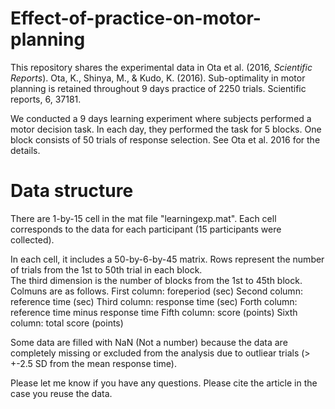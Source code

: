# Effect-of-practice-on-motor-planning
This repository shares the experimental data in Ota et al. (2016, <em>Scientific Reports</em>). 
Ota, K., Shinya, M., & Kudo, K. (2016). Sub-optimality in motor planning is retained throughout 9 days practice of 2250 trials. Scientific reports, 6, 37181.

We conducted a 9 days learning experiment where subjects performed a motor decision task. In each day, they performed the task for 5 blocks. One block consists of 50 trials of response selection. See Ota et al. 2016 for the details. 

# Data structure
There are 1-by-15 cell in the mat file "learningexp.mat".
Each cell corresponds to the data for each participant (15 participants were collected). 

In each cell, it includes a 50-by-6-by-45 matrix. 
Rows represent the number of trials from the 1st to 50th trial in each block.  
The third dimension is the number of blocks from the 1st to 45th block. 
Colmuns are as follows. 
  First column: foreperiod (sec)
  Second column: reference time (sec)
  Third column: response time (sec)
  Forth column: reference time minus response time 
  Fifth column: score (points)
  Sixth column: total score (points)

Some data are filled with NaN (Not a number) because the data are completely missing or excluded from the analysis due to outliear trials (> +-2.5 SD from the mean response time). 

Please let me know if you have any questions. 
Please cite the article in the case you reuse the data. 
